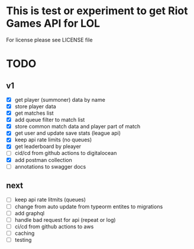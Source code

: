 # This is test or experiment to get Riot Games API for LOL
For license please see LICENSE file

# TODO
## v1
- [x] get player (summoner) data by name
- [x] store player data
- [x] get matches list
- [x] add queue filter to match list
- [x] store common match data and player part of match
- [x] get user and update save stats (league api)
- [x] keep api rate limits (no queues)
- [x] get leaderboard by pleayer
- [ ] cid/cd from github actions to digitalocean
- [x] add postman collection
- [ ] annotations to swagger docs

## next
- [ ] keep api rate litmits (queues)
- [ ] change from auto update from typeorm entites to migrations
- [ ] add graphql
- [ ] handle bad request for api (repeat or log)
- [ ] ci/cd from github actions to aws
- [ ] caching
- [ ] testing
